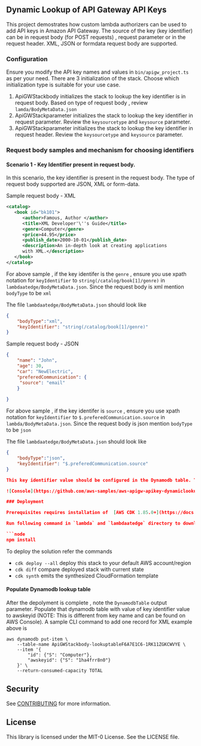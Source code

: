 ## Dynamic Lookup of API Gateway API Keys

This project demostrates how custom lambda authorizers can be used to add API keys in Amazon API Gateway. The source of the key (key identifier) can be in request body (for POST requests) , request parameter or in the request header. XML, JSON or formdata request body are supported.

### Configuration

Ensure you modify the API key names and values in `bin/apigw_project.ts` as per your need.
There are 3 initialization of the stack. Choose which initialization type is suitable for your use case.

1. ApiGWStackbody initializes the stack to lookup the key identifier is in request body. Based on type of request body , review `lamda/BodyMetaData.json`
2. ApiGWStackparameter initializes the stack to lookup the key identifier in request parameter. Review the  `keysourcetype` and `keysource` parameter.
3. ApiGWStackparameter initializes the stack to lookup the key identifier in request header. Review the  `keysourcetype` and `keysource` parameter.

### Request body samples and mechanism for choosing identifiers

#### Scenario 1 - Key Identifier present in request body.
In this scenario, the key identifier is present in the request body. The type of request body supported are JSON, XML or form-data. 

Sample request body - XML

```xml
<catalog>
   <book id="bk101">
      <author>Famous, Author </author>
      <title>XML Developer'\''s Guide</title>
      <genre>Computer</genre>
      <price>44.95</price>
      <publish_date>2000-10-01</publish_date>
      <description>An in-depth look at creating applications 
      with XML.</description>
   </book>
</catalog>
```

For above sample , if the key identifer is the `genre` , ensure  you use xpath notation for `keyIdentifier` to `string(/catalog/book[1]/genre)` in `lambdaatedge/BodyMetaData.json`. Since the request body is xml mention `bodyType` to be `xml`

The file `lambdaatedge/BodyMetaData.json` should look like 
```json
{
    "bodyType":"xml",
    "keyIdentifier": "string(/catalog/book[1]/genre)"
}

```

Sample request body - JSON 

```json
{
    "name": "John",
    "age": 30,
    "car": "NewElectric",
    "preferedCommunication": {
     "source": "email"
    }
    
}
```

For above sample , if the key identifer is  `source` , ensure  you use xpath notation for `keyIdentifier` to `$.preferedCommunication.source` in `lambda/BodyMetaData.json`. Since the request body is json mention `bodyType` to be `json` 


The file `lambdaatedge/BodyMetaData.json` should look like 
```json
{
    "bodyType":"json",
    "keyIdentifier": "$.preferedCommunication.source"
}

This key identifier value should be configured in the Dynamodb table. The name of dynamodb table is printed as output of CDK with label ApiGWStackbody.DynamodbTable.  You would need to  retrieve  AWS Key Id from AWS console and associate it with the api key identifier in dynamodb table.

![Console](https://github.com/aws-samples/aws-apigw-apikey-dynamiclookup-cdk/blob/main/APIKeys.png?raw=trueAPIKeys.png)

### Deployment

Prerequisites requires installation of  [AWS CDK 1.85.0+](https://docs.aws.amazon.com/cdk/latest/guide/cli.html)

Run following command in `lambda` and `lambdaatedge` directory to download the needed nodejs dependencies

```node
npm install
```

To deploy the solution refer the commands

* `cdk deploy --all`     deploy this stack to your default AWS account/region
* `cdk diff`       compare deployed stack with current state
* `cdk synth`      emits the synthesized CloudFormation template

#### Populate Dynamodb lookup table

After the depolyment is complete , note the `DynamodbTable` output parameter. Populate that dynamodb table with value of key identifier value to awskeyid (NOTE:  This is different from key name and can be found on AWS Console). A sample CLI command to add one record for XML example above is

```
aws dynamodb put-item \
    --table-name ApiGWStackbody-lookuptableF6A7E1C6-1RK11ZGKCWVYE \
    --item '{
  		"id": {"S": "Computer"},
  		"awskeyid": {"S": "1ha4frr8n0"}
	}' \
    --return-consumed-capacity TOTAL
```


## Security

See [CONTRIBUTING](CONTRIBUTING.md#security-issue-notifications) for more information.

## License

This library is licensed under the MIT-0 License. See the LICENSE file.